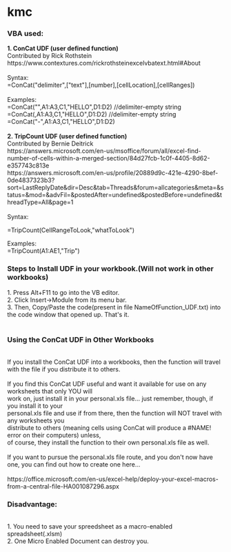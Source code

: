 # kmc
<h3>VBA used:</h3>
<b>1. ConCat UDF (user defined function)</b><br>
Contributed by Rick Rothstein<br>
https://www.contextures.com/rickrothsteinexcelvbatext.html#About<br>
<br><!--reduce line height-->
Syntax:<br>
=ConCat("delimiter",["text"],[number],[cellLocation],[cellRanges])<br>
<br>
Examples:<br>
=ConCat("",A1:A3,C1,"HELLO",D1:D2)  //delimiter-empty string<br>
=ConCat(,A1:A3,C1,"HELLO",D1:D2)    //delimiter-empty string<br>
=ConCat("-",A1:A3,C1,"HELLO",D1:D2)<br>
<br>
<b>2. TripCount UDF (user defined function)</b><br>
Contributed by Bernie Deitrick<br>
https://answers.microsoft.com/en-us/msoffice/forum/all/excel-find-number-of-cells-within-a-merged-section/84d27fcb-1c0f-4405-8d62-e357743c813e<br>
https://answers.microsoft.com/en-us/profile/20889d9c-421e-4290-8bef-0de4837323b3?sort=LastReplyDate&dir=Desc&tab=Threads&forum=allcategories&meta=&status=&mod=&advFil=&postedAfter=undefined&postedBefore=undefined&threadType=All&page=1<br>
<br>
Syntax:<br>
<p>
=TripCount(CellRangeToLook,"whatToLook")
  
Examples:<br>
=TripCount(A1:AE1,"Trip")


</p>
<h3>Steps to Install UDF in your workbook.(Will not work in other workbooks)</h3>
1. Press Alt+F11 to go into the VB editor.<br>
2. Click Insert->Module from its menu bar.<br>
3. Then, Copy/Paste the code(present in file NameOfFunction_UDF.txt) into the code window that opened up. That's it.<br>
<br>
<h3>Using the ConCat UDF in Other Workbooks</h3><br>
If you install the ConCat UDF into a workbooks, then the function will travel with the file if you distribute it to others.<br>
<br>
If you find this ConCat UDF useful and want it available for use on any worksheets that only YOU will <br>
work on, just install it in your personal.xls file... just remember, though, if you install it to your <br>
personal.xls file and use if from there, then the function will NOT travel with any worksheets you<br>
distribute to others (meaning cells using ConCat will produce a #NAME! error on their computers) unless, <br>
of course, they install the function to their own personal.xls file as well.<br>
<br>
If you want to pursue the personal.xls file route, and you don't now have one, you can find out how to create one here...<br>
<br>
https://office.microsoft.com/en-us/excel-help/deploy-your-excel-macros-from-a-central-file-HA001087296.aspx<br>
<h3>Disadvantage:</h3><br>
1. You need to save your spreedsheet as a  macro-enabled spreadsheet(.xlsm)<br>
2. One Micro Enabled Document can destroy you.<br>
